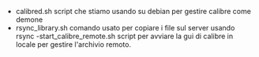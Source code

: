 - calibred.sh
  script che stiamo usando su debian per gestire calibre come demone
- rsync_library.sh
  comando usato per copiare i file sul server usando rsync
-start_calibre_remote.sh
  script per avviare la gui di calibre in locale per gestire l'archivio remoto.
